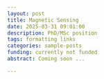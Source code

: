 ```yaml
---
layout: post
title: Magnetic Sensing
date: 2025-03-31 09:01:00
description: PhD/MSc position 
tags: formatting links
categories: sample-posts
funding: currently not funded
abstract: Coming soon ...

---
```

